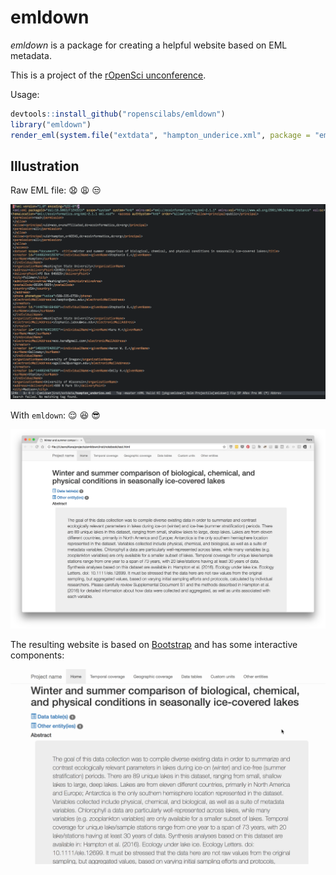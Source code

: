 # emldown

*emldown* is a package for creating a helpful website based on EML metadata.

This is a project of
the [rOpenSci unconference](https://github.com/ropensci/unconf17/issues/28).

Usage:

```R
devtools::install_github("ropenscilabs/emldown")
library("emldown")
render_eml(system.file("extdata", "hampton_underice.xml", package = "emldown"))
```

## Illustration

Raw EML file: :anguished: :weary: :unamused:

![raw eml](illustrations/screenshot_raw_xml.png)

With `emldown`: :relieved: :satisfied: :sunglasses:

![emldown](illustrations/screenshot_emldown.png)

The resulting website is based on [Bootstrap](https://getbootstrap.com/) and has some interactive components:

![demo1](illustrations/emldown_demo1.gif)
